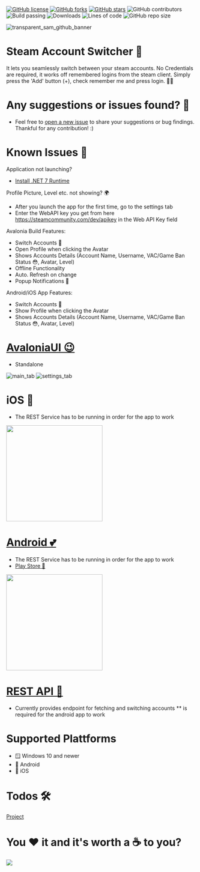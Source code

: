 [![GitHub license](https://img.shields.io/github/license/sahin-a/SteamAccountManager)](https://github.com/sahin-a/SteamAccountManager/blob/develop/LICENSE.md)
[![GitHub forks](https://img.shields.io/github/forks/sahin-a/SteamAccountManager)](https://github.com/sahin-a/SteamAccountManager/network)
[![GitHub stars](https://img.shields.io/github/stars/sahin-a/SteamAccountManager)](https://github.com/sahin-a/SteamAccountManager/stargazers)
![GitHub contributors](https://img.shields.io/github/contributors/sahin-a/SteamAccountManager)
![Build passing](https://img.shields.io/github/actions/workflow/status/sahin-a/SteamAccountSwitcher/publish.yml)
![Downloads](https://img.shields.io/github/downloads/sahin-a/SteamAccountSwitcher/total)
![Lines of code](https://img.shields.io/tokei/lines/github.com/sahin-a/SteamAccountManager)
![GitHub repo size](https://img.shields.io/github/repo-size/sahin-a/SteamAccountManager)

![transparent_sam_github_banner](https://user-images.githubusercontent.com/55054756/171961459-0955e8ee-a4bd-4d4d-9109-ce275833305b.png)
# Steam Account Switcher 🔮
It lets you seamlessly switch between your steam accounts. No Credentials are required, it works off remembered logins from the steam client.
Simply press the 'Add' button (+), check remember me and press login. 🧙‍♂️

# Any suggestions or issues found? 🤔
- Feel free to [open a new issue](https://github.com/sahin-a/SteamAccountManager/issues) to share your suggestions or bug findings. Thankful for any contribution! :)

# Known Issues 🙉
Application not launching?
- [Install .NET 7 Runtime](https://dotnet.microsoft.com/en-us/download)

Profile Picture, Level etc. not showing? 🌍
- After you launch the app for the first time, go to the settings tab
- Enter the WebAPI key you get from here https://steamcommunity.com/dev/apikey in the Web API Key field

Avalonia Build Features:
* Switch Accounts 🧠
* Open Profile when clicking the Avatar
* Shows Accounts Details (Account Name, Username, VAC/Game Ban Status 😳, Avatar, Level)
* Offline Functionality
* Auto. Refresh on change
* Popup Notifications 🤭

Android/iOS App Features:
* Switch Accounts 🧠
* Show Profile when clicking the Avatar
* Shows Accounts Details (Account Name, Username, VAC/Game Ban Status 😳, Avatar, Level)

# [AvaloniaUI 😉](https://github.com/sahin-a/SteamAccountSwitcher/tree/develop/SteamAccountManager.AvaloniaUI)
* Standalone

![main_tab](https://user-images.githubusercontent.com/55054756/224566828-6737a636-c803-44b9-94b6-c28a7defd3b3.png)
![settings_tab](https://user-images.githubusercontent.com/55054756/228658714-af689efd-c88a-4301-9536-c585809932ba.png)

# iOS 🍎
* The REST Service has to be running in order for the app to work
<img src="https://user-images.githubusercontent.com/55054756/205394494-1cc68661-c31a-4e12-8daf-483b57965607.png" width="256" />

# [Android 💕](https://github.com/sahin-a/SteamAccountSwitcherAndroid)
* The REST Service has to be running in order for the app to work
* [Play Store 🤖](https://play.google.com/store/apps/details?id=com.sar.steamaccountswitcher)
<img src="https://user-images.githubusercontent.com/55054756/182717676-a66bd912-b89e-46ce-9abd-fc4071b9d25f.jpg" width="256">

# [REST API 🥸](https://github.com/sahin-a/SteamAccountSwitcher/tree/develop/SteamAccountManager.WebAPI)
* Currently provides endpoint for fetching and switching accounts
** is required for the android app to work

# Supported Plattforms
* 🪟 Windows 10 and newer
* 🤖 Android 
* 🍎 iOS

# Todos 🛠️
[Project](https://github.com/users/sahin-a/projects/3/views/1?layout=board)

# You ❤️ it and it's worth a ☕ to you?
<a href="https://www.buymeacoffee.com/sahina"><img src="https://img.buymeacoffee.com/button-api/?text=Buy me a coffee&emoji=&slug=sahina&button_colour=FFDD00&font_colour=000000&font_family=Bree&outline_colour=000000&coffee_colour=ffffff"></a>

